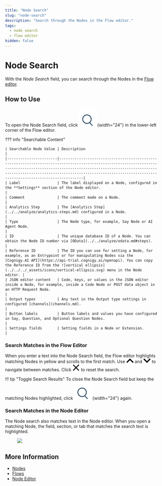 ```yaml
---
title: "Node Search" 
slug: "node-search"
description: "Search through the Nodes in the Flow editor."
tags:
  - node search
  - flow editor
hidden: false 
---
```


# Node Search

With the _Node Search_ field, you can search through the Nodes in the [Flow editor](../flows/editor.md).

## How to Use

To open the Node Search field, click ![search icon](../../../_assets/icons/search.svg){width="24"} in the lower-left corner of the Flow editor.

??? info "Searchable Content"

    | Searchable Node Value | Description                                                                                                                                                                                                                                                                                       |
    |-----------------------|---------------------------------------------------------------------------------------------------------------------------------------------------------------------------------------------------------------------------------------------------------------------------------------------------|
    | Label                 | The label displayed on a Node, configured in the **Settings** section of the Node editor.                                                                                                                                                                                                         |
    | Comment               | The comment made on a Node.                                                                                                                                                                                                                                                                       |
    | Analytics Step        | The [Analytics Step](../../analyze/analytics-steps.md) configured in a Node.                                                                                                                                                                                                      |
    | Type                  | The Node type, for example, Say Node or AI Agent Node.                                                                                                                                                                                                                                            |
    | ID                    | The unique database ID of a Node. You can obtain the Node ID number via [OData](../../analyze/odata.md#steps).                                                                                                                                                                                    |
    | Reference ID          | The ID you can use for setting a Node, for example, as an Entrypoint or for manipulating Nodes via the [Cognigy.AI API](https://api-trial.cognigy.ai/openapi). You can copy the Reference ID from the ![vertical ellipsis](../../../_assets/icons/vertical-ellipsis.svg) menu in the Node editor. |
    | JSON editor content   | Code, keys, or values in the JSON editor inside a Node, for example, inside a Code Node or POST data object in an HTTP Request Node.                                                                                                                                                                |
    | Output types          | Any text in the Output type settings in configured [channels](channels.md).                                                                                                                                                                                                                       |
    | Button labels         | Button labels and values you have configured in Say, Question, and Optional Question Nodes.                                                                                                                                                                                                       |
    | Settings fields       | Setting fields in a Node or Extension.                                                                                                                                                                                                                                                            |

### Search Matches in the Flow Editor

When you enter a text into the Node Search field, the Flow editor highlights matching Nodes in yellow and scrolls to the first match. Use ![up arrow](../../../_assets/icons/arrow-up.svg) and ![down arrow](../../../_assets/icons/arrow-down.svg) to navigate between matches. Click ![close button](../../../_assets/icons/close-button.svg) to reset the search.

!!! tip "Toggle Search Results"
    To close the Node Search field but keep the matching Nodes highlighted, click ![search icon](../../../_assets/icons/search.svg){width="24"} again.

### Search Matches in the Node Editor

The Node search also matches text in the Node editor. When you open a matching Node, the field, section, or tab that matches the search text is highlighted.

<figure>
  <img class="image-center" src="../../../../_assets/ai/build/nodes/node-editor-with-highlighting.png" width="60%" />
</figure>

## More Information

- [Nodes](overview.md)
- [Flows](../flows/overview.md)
- [Node Editor](../flows/editor.md)
